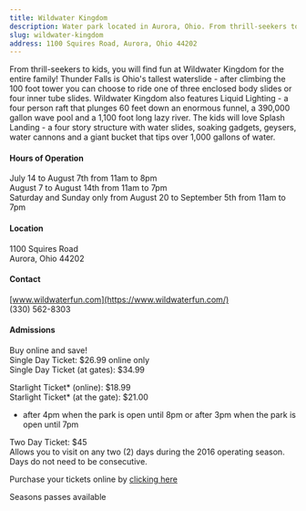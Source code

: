 ```yaml
---
title: Wildwater Kingdom
description: Water park located in Aurora, Ohio. From thrill-seekers to kids, you will find fun at Wildwater Kingdom for the entire family! 
slug: wildwater-kingdom
address: 1100 Squires Road, Aurora, Ohio 44202 
---
```


From thrill-seekers to kids, you will find fun at Wildwater Kingdom for the entire family! Thunder Falls is Ohio's tallest waterslide - after climbing the 100 foot tower you can choose to ride one of three enclosed body slides or four inner tube slides.  Wildwater Kingdom also features Liquid Lighting - a four person raft that plunges 60 feet down an enormous funnel, a 390,000 gallon wave pool and a 1,100 foot long lazy river.  The kids will love Splash Landing - a four story structure with water slides, soaking gadgets, geysers, water cannons and a giant bucket that tips over 1,000 gallons of water.   
 
#### Hours of Operation 
July 14 to August 7th from 11am to 8pm  
August 7 to August 14th from 11am to 7pm  
Saturday and Sunday only from August 20 to September 5th from 11am to 7pm  
 
#### Location 
1100 Squires Road  
Aurora, Ohio 44202 
 
#### Contact 
[www.wildwaterfun.com](https://www.wildwaterfun.com/)  
(330) 562-8303 
 
#### Admissions 
Buy online and save!  
Single Day Ticket: $26.99 online only  
Single Day Ticket (at gates): $34.99  
 
Starlight Ticket* (online): $18.99  
Starlight Ticket* (at the gate): $21.00   
* after 4pm when the park is open until 8pm or after 3pm when the park is open until 7pm  
 
Two Day Ticket: $45  
Allows you to visit on any two (2) days during the 2016 operating season. Days do not need to be consecutive.  
 
Purchase your tickets online by [clicking here](https://www.wildwaterfun.com/ticket-category/Daily-Tickets) 
 
Seasons passes available 
 
